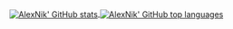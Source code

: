 <a href="https://github.com/AlexNik">
  <img align="center" src="https://github-readme-stats.vercel.app/api?username=AlexNik&show_icons=true&theme=dracula&hide_border=true&count_private=true&include_all_commits=true" alt="AlexNik' GitHub stats" />
  <img align="center" src="https://github-readme-stats.vercel.app/api/top-langs/?username=AlexNik&theme=dracula&hide_border=true&layout=compact&include_all_commits=true" alt="AlexNik' GitHub top languages" />
</a>
